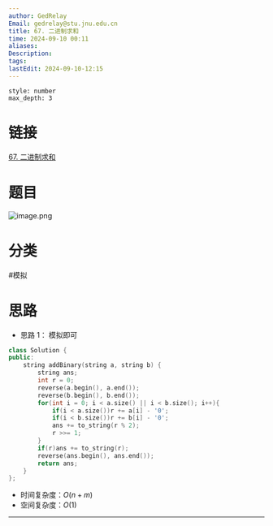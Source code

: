 ```yaml
---
author: GedRelay
Email: gedrelay@stu.jnu.edu.cn
title: 67. 二进制求和
time: 2024-09-10 00:11
aliases: 
Description: 
tags: 
lastEdit: 2024-09-10-12:15
---
```


```toc
style: number
max_depth: 3
```

# 链接
[67. 二进制求和](https://leetcode.cn/problems/add-binary/) 

# 题目
![image.png](https://ged-pic-bed.oss-cn-guangzhou.aliyuncs.com/img/202409100011335.png)


# 分类
#模拟

# 思路
- 思路 1：
模拟即可

```cpp
class Solution {
public:
    string addBinary(string a, string b) {
        string ans;
        int r = 0;
        reverse(a.begin(), a.end());
        reverse(b.begin(), b.end());
        for(int i = 0; i < a.size() || i < b.size(); i++){
            if(i < a.size())r += a[i] - '0';
            if(i < b.size())r += b[i] - '0';
            ans += to_string(r % 2);
            r >>= 1;
        }
        if(r)ans += to_string(r);
        reverse(ans.begin(), ans.end());
        return ans;
    }
};
```


- 时间复杂度：${O\left( n + m \right)  }$ 
- 空间复杂度：${O\left( 1 \right)  }$ 


---


